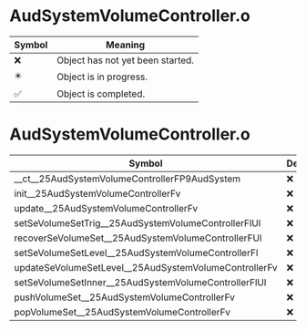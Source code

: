 # AudSystemVolumeController.o
| Symbol | Meaning 
| ------------- | ------------- 
| :x: | Object has not yet been started. 
| :eight_pointed_black_star: | Object is in progress. 
| :white_check_mark: | Object is completed. 


# AudSystemVolumeController.o
| Symbol | Decompiled? |
| ------------- | ------------- |
| __ct__25AudSystemVolumeControllerFP9AudSystem | :x: |
| init__25AudSystemVolumeControllerFv | :x: |
| update__25AudSystemVolumeControllerFv | :x: |
| setSeVolumeSetTrig__25AudSystemVolumeControllerFlUl | :x: |
| recoverSeVolumeSet__25AudSystemVolumeControllerFUl | :x: |
| setSeVolumeSetLevel__25AudSystemVolumeControllerFl | :x: |
| updateSeVolumeSetLevel__25AudSystemVolumeControllerFv | :x: |
| setSeVolumeSetInner__25AudSystemVolumeControllerFlUl | :x: |
| pushVolumeSet__25AudSystemVolumeControllerFv | :x: |
| popVolumeSet__25AudSystemVolumeControllerFv | :x: |
